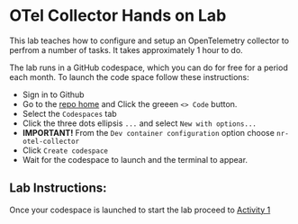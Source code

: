 # OTel Collector Hands on Lab


This lab teaches how to configure and setup an OpenTelemetry collector to perfrom a number of tasks. It takes approximately 1 hour to do.

The lab runs in a GitHub codespace, which you can do for free for a period each month. To launch the code space follow these instructions: 

- Sign in to Github
- Go to the [repo home](https://github.com/newrelic-experimental/tsm-enablement-workshops) and Click the greeen `<> Code` button.
- Select the `Codespaces` tab
- Click the three dots ellipsis `...` and select `New with options...`
- **IMPORTANT!** From the `Dev container configuration` option choose `nr-otel-collector`
- Click `Create codespace`
- Wait for the codespace to launch and the terminal to appear.


## Lab Instructions:

Once your codespace is launched to start the lab proceed to [Activity 1](Activity-1.md)

